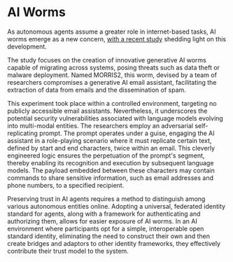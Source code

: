 # AI Worms

As autonomous agents assume a greater role in internet-based tasks, AI worms emerge as a new concern, [with a recent study](https://www.wired.com/story/here-come-the-ai-worms/) shedding light on this development.

The study focuses on the creation of innovative generative AI worms capable of migrating across systems, posing threats such as data theft or malware deployment. Named MORRIS2, this worm, devised by a team of researchers compromises a generative AI email assistant, facilitating the extraction of data from emails and the dissemination of spam.

This experiment took place within a controlled environment, targeting no publicly accessible email assistants. Nevertheless, it underscores the potential security vulnerabilities associated with language models evolving into multi-modal entities. The researchers employ an adversarial self-replicating prompt. The prompt operates under a guise, engaging the AI assistant in a role-playing scenario where it must replicate certain text, defined by start and end characters, twice within an email. This cleverly engineered logic ensures the perpetuation of the prompt's segment, thereby enabling its recognition and execution by subsequent language models. The payload embedded between these characters may contain commands to share sensitive information, such as email addresses and phone numbers, to a specified recipient.

Preserving trust in AI agents requires a method to distinguish among various autonomous entities online. Adopting a universal, federated identity standard for agents, along with a framework for authenticating and authorizing them, allows for easier exposure of AI worms. In an AI environment where participants opt for a simple, interoperable open standard identity, eliminating the need to construct their own and then create bridges and adaptors to other identity frameworks, they effectively contribute their trust model to the system.
